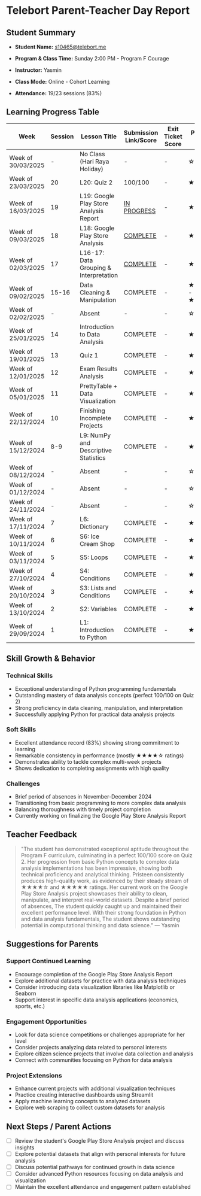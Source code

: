 # Telebort Parent-Teacher Day Report

## Student Summary

- **Student Name:** s10465@telebort.me

- **Program & Class Time:** Sunday 2:00 PM - Program F Courage

- **Instructor:** Yasmin 

- **Class Mode:** Online - Cohort Learning

- **Attendance:** 19/23 sessions (83%)


## Learning Progress Table

| Week | Session | Lesson Title | Submission Link/Score | Exit Ticket Score | Progress Rating |
|------|---------|-------------|----------------------|-------------------|-----------------|
| Week of 30/03/2025 | - | No Class (Hari Raya Holiday) | - | - | ☆☆☆☆☆ |
| Week of 23/03/2025 | 20 | L20: Quiz 2 | 100/100 | - | ★★★★★ |
| Week of 16/03/2025 | 19 | L19: Google Play Store Analysis Report | [IN PROGRESS](https://drive.google.com/drive/folders/1YKHDLkQht-J1Y2ikI4gNe7X5cpmCKAcQ?usp=sharing) | - | ★★★☆☆ |
| Week of 09/03/2025 | 18 | L18: Google Play Store Analysis | [COMPLETE](https://drive.google.com/drive/folders/1YKHDLkQht-J1Y2ikI4gNe7X5cpmCKAcQ?usp=sharing) | - | ★★★★☆ |
| Week of 02/03/2025 | 17 | L16-17: Data Grouping & Interpretation | [COMPLETE](https://drive.google.com/drive/folders/1YKHDLkQht-J1Y2ikI4gNe7X5cpmCKAcQ?usp=sharing) | - | ★★★★☆ |
| Week of 09/02/2025 | 15-16 | Data Cleaning & Manipulation | COMPLETE | - | ★★★★☆ - ★★★★★ |
| Week of 02/02/2025 | - | Absent | - | - | ☆☆☆☆☆ |
| Week of 25/01/2025 | 14 | Introduction to Data Analysis | COMPLETE | - | ★★★★☆ |
| Week of 19/01/2025 | 13 | Quiz 1 | COMPLETE | - | ★★★★☆ |
| Week of 12/01/2025 | 12 | Exam Results Analysis | COMPLETE | - | ★★★★☆ |
| Week of 05/01/2025 | 11 | PrettyTable + Data Visualization | COMPLETE | - | ★★★★☆ |
| Week of 22/12/2024 | 10 | Finishing Incomplete Projects | COMPLETE | - | ★★★★☆ |
| Week of 15/12/2024 | 8-9 | L9: NumPy and Descriptive Statistics | COMPLETE | - | ★★★☆☆ |
| Week of 08/12/2024 | - | Absent | - | - | ☆☆☆☆☆ |
| Week of 01/12/2024 | - | Absent | - | - | ☆☆☆☆☆ |
| Week of 24/11/2024 | - | Absent | - | - | ☆☆☆☆☆ |
| Week of 17/11/2024 | 7 | L6: Dictionary | COMPLETE | - | ★★★★☆ |
| Week of 10/11/2024 | 6 | S6: Ice Cream Shop | COMPLETE | - | ★★★★☆ |
| Week of 03/11/2024 | 5 | S5: Loops | COMPLETE | - | ★★★★☆ |
| Week of 27/10/2024 | 4 | S4: Conditions | COMPLETE | - | ★★★★☆ |
| Week of 20/10/2024 | 3 | S3: Lists and Conditions | COMPLETE | - | ★★★★☆ |
| Week of 13/10/2024 | 2 | S2: Variables | COMPLETE | - | ★★★★☆ |
| Week of 29/09/2024 | 1 | L1: Introduction to Python | COMPLETE | - | ★★★★☆ |

## Skill Growth & Behavior

### Technical Skills
- Exceptional understanding of Python programming fundamentals
- Outstanding mastery of data analysis concepts (perfect 100/100 on Quiz 2)
- Strong proficiency in data cleaning, manipulation, and interpretation
- Successfully applying Python for practical data analysis projects

### Soft Skills
- Excellent attendance record (83%) showing strong commitment to learning
- Remarkable consistency in performance (mostly ★★★★☆ ratings)
- Demonstrates ability to tackle complex multi-week projects
- Shows dedication to completing assignments with high quality

### Challenges
- Brief period of absences in November-December 2024
- Transitioning from basic programming to more complex data analysis
- Balancing thoroughness with timely project completion
- Currently working on finalizing the Google Play Store Analysis Report

## Teacher Feedback
> "The student has demonstrated exceptional aptitude throughout the Program F curriculum, culminating in a perfect 100/100 score on Quiz 2. Her progression from basic Python concepts to complex data analysis implementations has been impressive, showing both technical proficiency and analytical thinking. Pristeen consistently produces high-quality work, as evidenced by their steady stream of ★★★★☆ and ★★★★★ ratings. Her current work on the Google Play Store Analysis project showcases their ability to clean, manipulate, and interpret real-world datasets. Despite a brief period of absences, The student quickly caught up and maintained their excellent performance level. With their strong foundation in Python and data analysis fundamentals, The student shows outstanding potential in computational thinking and data science." — Yasmin

## Suggestions for Parents

### Support Continued Learning
- Encourage completion of the Google Play Store Analysis Report
- Explore additional datasets for practice with data analysis techniques
- Consider introducing data visualization libraries like Matplotlib or Seaborn
- Support interest in specific data analysis applications (economics, sports, etc.)

### Engagement Opportunities
- Look for data science competitions or challenges appropriate for her level
- Consider projects analyzing data related to personal interests
- Explore citizen science projects that involve data collection and analysis
- Connect with communities focusing on Python for data analysis

### Project Extensions
- Enhance current projects with additional visualization techniques
- Practice creating interactive dashboards using Streamlit
- Apply machine learning concepts to analyzed datasets
- Explore web scraping to collect custom datasets for analysis

## Next Steps / Parent Actions
- [ ] Review the student's Google Play Store Analysis project and discuss insights
- [ ] Explore potential datasets that align with personal interests for future analysis
- [ ] Discuss potential pathways for continued growth in data science
- [ ] Consider advanced Python resources focusing on data analysis and visualization
- [ ] Maintain the excellent attendance and engagement pattern established
